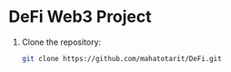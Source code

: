 # DeFi Web3 Project

1. Clone the repository:

   ```bash
   git clone https://github.com/mahatotarit/DeFi.git
